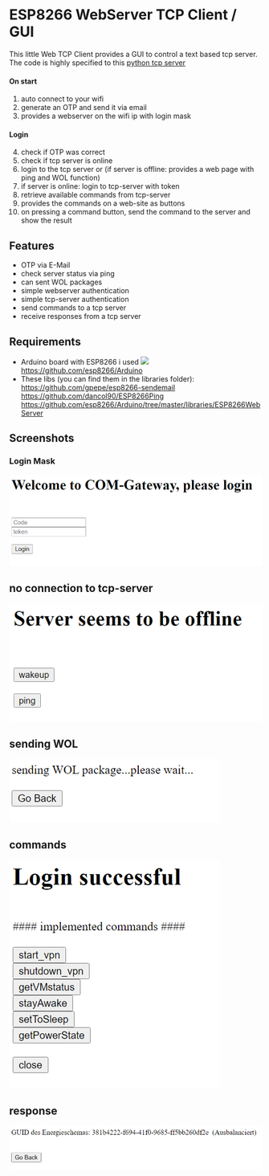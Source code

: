# ESP8266 WebServer TCP Client / GUI

This little Web TCP Client provides a GUI to control a text based tcp server. The code is highly specified to this [python tcp server](https://github.com/secure-77/PythonTCPServer)

#### On start

1. auto connect to your wifi
2. generate an OTP and send it via email
3. provides a webserver on the wifi ip with login mask

#### Login

4. check if OTP was correct
5. check if tcp server is online
5. login to the tcp server or (if server is offline: provides a web page with ping and WOL function)
6. if server is online: login to tcp-server with token
7. retrieve available commands from tcp-server
8. provides the commands on a web-site as buttons
9. on pressing a command button, send the command to the server and show the result


## Features

- OTP via E-Mail
- check server status via ping
- can sent WOL packages
- simple webserver authentication
- simple tcp-server authentication
- send commands to a tcp server
- receive responses from a tcp server

## Requirements
- Arduino board with ESP8266  i used ![](https://img.shields.io/badge/ESP8266-v%202.3.0-green) https://github.com/esp8266/Arduino
- These libs (you can find them in the libraries folder): 
https://github.com/gpepe/esp8266-sendemail
https://github.com/dancol90/ESP8266Ping
https://github.com/esp8266/Arduino/tree/master/libraries/ESP8266WebServer


## Screenshots

### Login Mask
[![](https://github.com/secure-77/WebServer_TCP_Client/blob/main/login.png)](https://github.com/secure-77/WebServer_TCP_Client/blob/main/login.png)

## no connection to tcp-server
[![](https://github.com/secure-77/WebServer_TCP_Client/blob/main/ping%20and%20wol.png)](https://github.com/secure-77/WebServer_TCP_Client/blob/main/ping%20and%20wol.png)

## sending WOL
[![](https://github.com/secure-77/WebServer_TCP_Client/blob/main/wol.png)](https://github.com/secure-77/WebServer_TCP_Client/blob/main/wol.png)

## commands
[![](https://github.com/secure-77/WebServer_TCP_Client/blob/main/commands.png)](https://github.com/secure-77/WebServer_TCP_Client/blob/main/commands.png)

## response
[![](https://github.com/secure-77/WebServer_TCP_Client/blob/main/response.png)](https://github.com/secure-77/WebServer_TCP_Client/blob/main/response.png)

